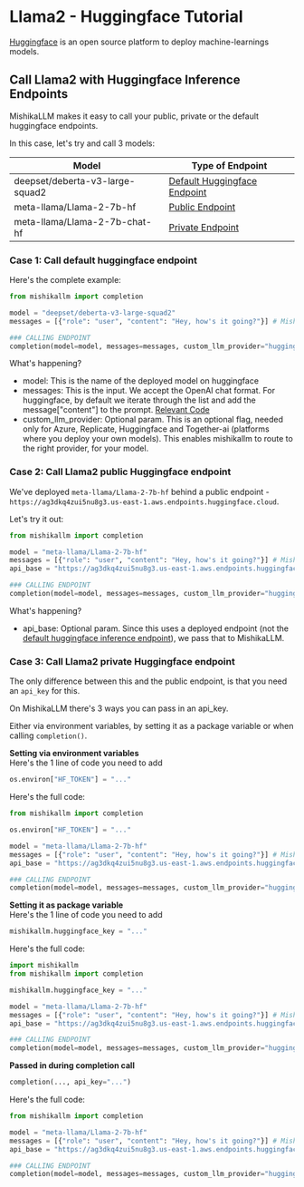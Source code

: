 # Llama2 - Huggingface Tutorial 
[Huggingface](https://huggingface.co/) is an open source platform to deploy machine-learnings models. 

## Call Llama2 with Huggingface Inference Endpoints 
MishikaLLM makes it easy to call your public, private or the default huggingface endpoints. 

In this case, let's try and call 3 models:  

| Model                                   | Type of Endpoint |
| --------------------------------------- | ---------------- |
| deepset/deberta-v3-large-squad2         | [Default Huggingface Endpoint](#case-1-call-default-huggingface-endpoint) |
| meta-llama/Llama-2-7b-hf                | [Public Endpoint](#case-2-call-llama2-public-huggingface-endpoint)              |
| meta-llama/Llama-2-7b-chat-hf           | [Private Endpoint](#case-3-call-llama2-private-huggingface-endpoint)             |

### Case 1: Call default huggingface endpoint

Here's the complete example:

```python
from mishikallm import completion 

model = "deepset/deberta-v3-large-squad2"
messages = [{"role": "user", "content": "Hey, how's it going?"}] # MishikaLLM follows the OpenAI format 

### CALLING ENDPOINT
completion(model=model, messages=messages, custom_llm_provider="huggingface")
```

What's happening? 
- model: This is the name of the deployed model on huggingface 
- messages: This is the input. We accept the OpenAI chat format. For huggingface, by default we iterate through the list and add the message["content"] to the prompt. [Relevant Code](https://github.com/skorpland/mishikallm/blob/6aff47083be659b80e00cb81eb783cb24db2e183/mishikallm/llms/huggingface_restapi.py#L46)
- custom_llm_provider: Optional param. This is an optional flag, needed only for Azure, Replicate, Huggingface and Together-ai (platforms where you deploy your own models). This enables mishikallm to route to the right provider, for your model. 

### Case 2: Call Llama2 public Huggingface endpoint

We've deployed `meta-llama/Llama-2-7b-hf` behind a public endpoint - `https://ag3dkq4zui5nu8g3.us-east-1.aws.endpoints.huggingface.cloud`.

Let's try it out: 
```python
from mishikallm import completion 

model = "meta-llama/Llama-2-7b-hf"
messages = [{"role": "user", "content": "Hey, how's it going?"}] # MishikaLLM follows the OpenAI format 
api_base = "https://ag3dkq4zui5nu8g3.us-east-1.aws.endpoints.huggingface.cloud"

### CALLING ENDPOINT
completion(model=model, messages=messages, custom_llm_provider="huggingface", api_base=api_base)
```

What's happening? 
- api_base: Optional param. Since this uses a deployed endpoint (not the [default huggingface inference endpoint](https://github.com/skorpland/mishikallm/blob/6aff47083be659b80e00cb81eb783cb24db2e183/mishikallm/llms/huggingface_restapi.py#L35)), we pass that to MishikaLLM. 

### Case 3: Call Llama2 private Huggingface endpoint

The only difference between this and the public endpoint, is that you need an `api_key` for this. 

On MishikaLLM there's 3 ways you can pass in an api_key. 

Either via environment variables, by setting it as a package variable or when calling `completion()`. 

**Setting via environment variables**  
Here's the 1 line of code you need to add 
```python
os.environ["HF_TOKEN"] = "..."
```

Here's the full code: 
```python
from mishikallm import completion 

os.environ["HF_TOKEN"] = "..."

model = "meta-llama/Llama-2-7b-hf"
messages = [{"role": "user", "content": "Hey, how's it going?"}] # MishikaLLM follows the OpenAI format 
api_base = "https://ag3dkq4zui5nu8g3.us-east-1.aws.endpoints.huggingface.cloud"

### CALLING ENDPOINT
completion(model=model, messages=messages, custom_llm_provider="huggingface", api_base=api_base)
```

**Setting it as package variable**  
Here's the 1 line of code you need to add 
```python
mishikallm.huggingface_key = "..."
```

Here's the full code: 
```python
import mishikallm
from mishikallm import completion 

mishikallm.huggingface_key = "..."

model = "meta-llama/Llama-2-7b-hf"
messages = [{"role": "user", "content": "Hey, how's it going?"}] # MishikaLLM follows the OpenAI format 
api_base = "https://ag3dkq4zui5nu8g3.us-east-1.aws.endpoints.huggingface.cloud"

### CALLING ENDPOINT
completion(model=model, messages=messages, custom_llm_provider="huggingface", api_base=api_base)
```

**Passed in during completion call**  
```python
completion(..., api_key="...")
```

Here's the full code: 

```python
from mishikallm import completion 

model = "meta-llama/Llama-2-7b-hf"
messages = [{"role": "user", "content": "Hey, how's it going?"}] # MishikaLLM follows the OpenAI format 
api_base = "https://ag3dkq4zui5nu8g3.us-east-1.aws.endpoints.huggingface.cloud"

### CALLING ENDPOINT
completion(model=model, messages=messages, custom_llm_provider="huggingface", api_base=api_base, api_key="...")
```
